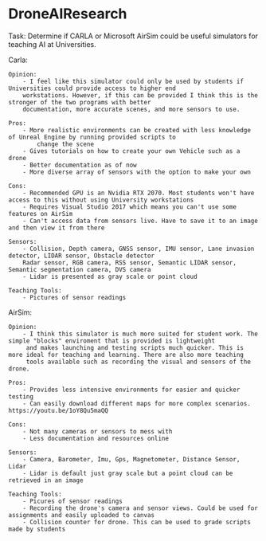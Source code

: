 # DroneAIResearch

Task: Determine if CARLA or Microsoft AirSim could be useful simulators for teaching AI at Universities.

Carla: 

    Opinion:
        - I feel like this simulator could only be used by students if Universities could provide access to higher end
        workstations. However, if this can be provided I think this is the stronger of the two programs with better
        documentation, more accurate scenes, and more sensors to use.  
           
    Pros: 
        - More realistic environments can be created with less knowledge of Unreal Engine by running provided scripts to
            change the scene
        - Gives tutorials on how to create your own Vehicle such as a drone
        - Better documentation as of now
        - More diverse array of sensors with the option to make your own
    
    Cons: 
        - Recommended GPU is an Nvidia RTX 2070. Most students won't have access to this without using University workstations
        - Requires Visual Studio 2017 which means you can't use some features on AirSim
        - Can't access data from sensors live. Have to save it to an image and then view it from there
        
    Sensors:
        - Collision, Depth camera, GNSS sensor, IMU sensor, Lane invasion detector, LIDAR sensor, Obstacle detector
        Radar sensor, RGB camera, RSS sensor, Semantic LIDAR sensor, Semantic segmentation camera, DVS camera
        - Lidar is presented as gray scale or point cloud
    
    Teaching Tools: 
        - Pictures of sensor readings
        
AirSim:

    Opinion:
        - I think this simulator is much more suited for student work. The simple "blocks" enviroment that is provided is lightweight
         and makes launching and testing scripts much quicker. This is more ideal for teaching and learning. There are also more teaching
         tools available such as recording the visual and sensors of the drone. 
    
    Pros:
        - Provides less intensive environments for easier and quicker testing
        - Can easily download different maps for more complex scenarios. https://youtu.be/1oY8Qu5maQQ
     
    Cons:
        - Not many cameras or sensors to mess with
        - Less documentation and resources online
        
    Sensors:
        - Camera, Barometer, Imu, Gps, Magnetometer, Distance Sensor, Lidar
        - Lidar is default just gray scale but a point cloud can be retrieved in an image
    
    Teaching Tools:
        - Picures of sensor readings
        - Recording the drone's camera and sensor views. Could be used for assignments and easily uploaded to canvas
        - Collision counter for drone. This can be used to grade scripts made by students
